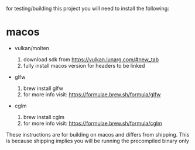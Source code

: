 for testing/building this project you will need to install the following:

# macos

- vulkan/molten 
    1. download sdk from https://vulkan.lunarg.com/#new_tab
    2. fully install macos version for headers to be linked
- glfw
    1. brew install glfw
    2. for more info visit: https://formulae.brew.sh/formula/glfw

- cglm
    1. brew install cglm
    2. for more info visit: https://formulae.brew.sh/formula/cglm

These instructions are for building on macos and differs from shipping.
This is because shipping implies you will be running the precompiled binary only